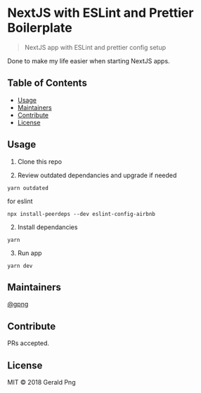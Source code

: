 # NextJS with ESLint and Prettier Boilerplate

> NextJS app with ESLint and prettier config setup

Done to make my life easier when starting NextJS apps.

## Table of Contents

- [Usage](#usage)
- [Maintainers](#maintainers)
- [Contribute](#contribute)
- [License](#license)

## Usage

1. Clone this repo

2. Review outdated dependancies and upgrade if needed

```
yarn outdated
```

for eslint

```
npx install-peerdeps --dev eslint-config-airbnb
```

2. Install dependancies

```
yarn
```

3. Run app

```
yarn dev
```

## Maintainers

[@gpng](https://github.com/gpng)

## Contribute

PRs accepted.

## License

MIT © 2018 Gerald Png
